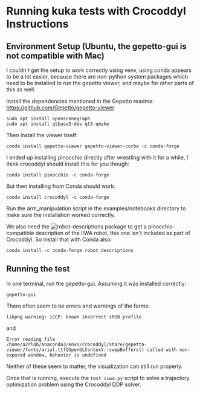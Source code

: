 # Running kuka tests with Crocoddyl Instructions

## Environment Setup (Ubuntu, the gepetto-gui is not compatible with Mac)
I couldn't get the setup to work correctly using venv, using conda appears to be a lot easier, because there are non-python system packages which need to be installed to run 
the gepetto viewer, and maybe for other parts of this as well.

Install the dependencies mentioned in the Gepetto readme: https://github.com/Gepetto/gepetto-viewer

```
sudo apt install openscenegraph
sudo apt install qtbase5-dev qt5-qmake
```

Then install the viewer itself:
```
conda install gepetto-viewer gepetto-viewer-corba -c conda-forge
```

I ended up installing pinocchio directly after wrestling with it for a while, I think crocoddyl should install this for you though:
```
conda install pinocchio -c conda-forge
```

But then installing from Conda should work:
```
conda install crocoddyl -c conda-forge
```

Run the arm_manipulation script in the examples/notebooks directory to make sure the installation worked correctly.

We also need the ![robot-descriptions]() package to get a pinocchio-compatible description of the IIWA robot, this one isn't included as part of Crocoddyl. So install that with Conda also:

```
conda install -c conda-forge robot_descriptions
```

## Running the test
In one terminal, run the gepetto-gui. Assuming it was installed correctly:

```
gepetto-gui
```

There often seem to be errors and warnings of the forms:

```
libpng warning: iCCP: known incorrect sRGB profile
```

and

```
Error reading file /home/a2rlab/anaconda3/envs/crocoddyl/share/gepetto-viewer/fonts/arial.ttfQOpenGLContext::swapBuffers() called with non-exposed window, behavior is undefined
```

Neither of these seem to matter, the visualization can still run properly.

Once that is running, execute the `test_iiwa.py` script to solve a trajectory optimization problem using the Crocoddyl DDP solver.